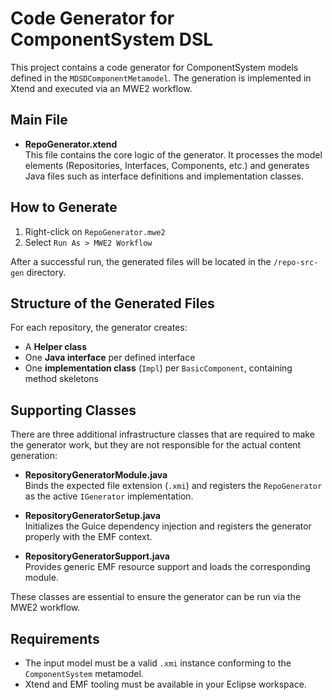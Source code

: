 # Code Generator for ComponentSystem DSL

This project contains a code generator for ComponentSystem models defined in the `MDSDComponentMetamodel`. The generation is implemented in Xtend and executed via an MWE2 workflow.

## Main File

- **RepoGenerator.xtend**  
  This file contains the core logic of the generator. It processes the model elements (Repositories, Interfaces, Components, etc.) and generates Java files such as interface definitions and implementation classes.

## How to Generate

1. Right-click on `RepoGenerator.mwe2`
2. Select `Run As > MWE2 Workflow`

After a successful run, the generated files will be located in the `/repo-src-gen` directory.

## Structure of the Generated Files

For each repository, the generator creates:
- A **Helper class**
- One **Java interface** per defined interface
- One **implementation class** (`Impl`) per `BasicComponent`, containing method skeletons

## Supporting Classes

There are three additional infrastructure classes that are required to make the generator work, but they are not responsible for the actual content generation:

- **RepositoryGeneratorModule.java**  
  Binds the expected file extension (`.xmi`) and registers the `RepoGenerator` as the active `IGenerator` implementation.

- **RepositoryGeneratorSetup.java**  
  Initializes the Guice dependency injection and registers the generator properly with the EMF context.

- **RepositoryGeneratorSupport.java**  
  Provides generic EMF resource support and loads the corresponding module.

These classes are essential to ensure the generator can be run via the MWE2 workflow.

## Requirements

- The input model must be a valid `.xmi` instance conforming to the `ComponentSystem` metamodel.
- Xtend and EMF tooling must be available in your Eclipse workspace.